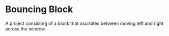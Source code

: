 # Bouncing Block
A project consisting of a block that oscillates between moving left and right across the window.

